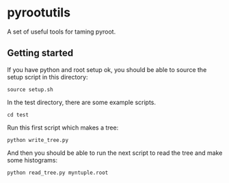 # pyrootutils

A set of useful tools for taming pyroot.

## Getting started

If you have python and root setup ok, you should be able to source the setup script in this directory:

    source setup.sh

In the test directory, there are some example scripts.

    cd test

Run this first script which makes a tree:

    python write_tree.py 

And then you should be able to run the next script to read the tree and make some histograms:

    python read_tree.py myntuple.root 

